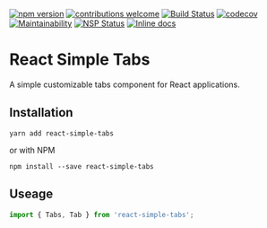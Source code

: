 [![npm version](https://badge.fury.io/js/react-simple-tabs.svg)](https://badge.fury.io/js/react-simple-tabs)
[![contributions welcome](https://img.shields.io/badge/contributions-welcome-brightgreen.svg?style=flat)](https://github.com/cjjenkinson/react-simple-tabs)
[![Build Status](https://travis-ci.org/vidocco/react-simple-tabs.svg?branch=master)](https://travis-ci.org/cjjenkinson/react-simple-tabs)
[![codecov](https://codecov.io/gh/cjjenkinson/react-simple-tabs/branch/master/graph/badge.svg)](https://codecov.io/gh/cjjenkinson/react-simple-tabs)
[![Maintainability](https://api.codeclimate.com/v1/badges/ea7372ff90130497dc1f/maintainability)](https://codeclimate.com/github/cjjenkinson/react-simple-tabs/maintainability)
[![NSP Status](https://nodesecurity.io/orgs/cameron-jenkinson-public-repos/projects/7f2d001b-c750-42cc-9b9f-f4ec3e08250c/badge)](https://nodesecurity.io/orgs/cameron-jenkinson-public-repos/projects/7f2d001b-c750-42cc-9b9f-f4ec3e08250c)
[![Inline docs](http://inch-ci.org/github/vidocco/react-popup.svg?branch=master)](http://inch-ci.org/github/cjjenkinson/react-simple-tabs)

# React Simple Tabs

A simple customizable tabs component for React applications.

## Installation

```shell
yarn add react-simple-tabs
```
or with NPM

```shell
npm install --save react-simple-tabs
```

## Useage

```js
import { Tabs, Tab } from 'react-simple-tabs';
```
